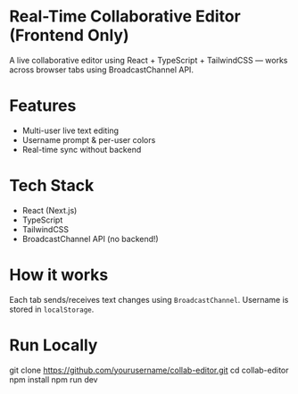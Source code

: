 # Real-Time Collaborative Editor (Frontend Only)

A live collaborative editor using React + TypeScript + TailwindCSS — works across browser tabs using BroadcastChannel API.

# Features
- Multi-user live text editing
- Username prompt & per-user colors
- Real-time sync without backend

# Tech Stack
- React (Next.js)
- TypeScript
- TailwindCSS
- BroadcastChannel API (no backend!)

# How it works
Each tab sends/receives text changes using `BroadcastChannel`. Username is stored in `localStorage`.

# Run Locally
git clone https://github.com/yourusername/collab-editor.git
cd collab-editor
npm install
npm run dev